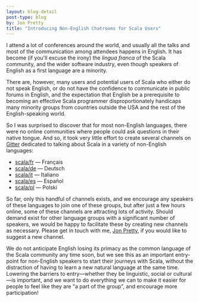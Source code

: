 ```yaml
---
layout: blog-detail
post-type: blog
by: Jon Pretty
title: "Introducing Non-English Chatrooms for Scala Users"
---
```


I attend a lot of conferences around the world, and usually all the talks and
most of the communication among attendees happens in English. It has become (if
you'll excuse the irony) the *lingua franca* of the Scala community, and the
wider software industry, even though speakers of English as a first language
are a minority.

There are, however, many users and potential users of Scala who either do not
speak English, or do not have the confidence to communicate in public forums in
English, and the expectation that English be a prerequisite to becoming an
effective Scala programmer disproportionately handicaps many minority groups
from countries outside the USA and the rest of the English-speaking world.

So I was surprised to discover that for most non-English languages, there were
no online communities where people could ask questions in their native tongue.
And so, it took very little effort to create several channels on
[Gitter](https://gitter.im/) dedicated to talking about Scala in a variety of
non-English languages:

- [scala/fr](https://gitter.im/scala/fr) — Français
- [scala/de](https://gitter.im/scala/de) — Deutsch
- [scala/it](https://gitter.im/scala/it) — Italiano
- [scala/es](https://gitter.im/scala/es) — Español
- [scala/pl](https://gitter.im/scala/pl) — Polski

So far, only this handful of channels exists, and we encourage any speakers of
these languages to join one of these groups, but after just a few hours online,
some of these channels are attracting lots of activity. Should demand exist for
other language groups with a significant number of speakers, we would be happy
to facilitate these by creating new channels as necessary. Please get in touch
with me, [Jon Pretty](https://twitter.com/propensive/), if you would like to
suggest a new channel.

We do not anticipate English losing its primacy as the common language of the
Scala community any time soon, but we see this as an important entry-point for
non-English speakers to start their journeys with Scala, without the
distraction of having to learn a new natural language at the same time.
Lowering the barriers to entry—whether they be linguistic, social or
cultural—is important, and we want to do everything we can to make it easier
for people to feel like they are "a part of the group", and encourage more
participation!

